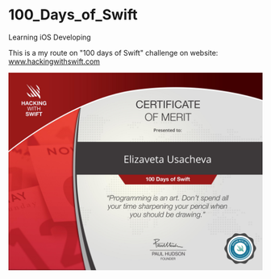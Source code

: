 # 100_Days_of_Swift

Learning iOS Developing

This is a my route on "100 days of Swift" challenge on website: www.hackingwithswift.com

![Certificate](certificate.jpg)
